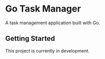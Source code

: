 # Go Task Manager

A task management application built with Go.

## Getting Started

This project is currently in development.

